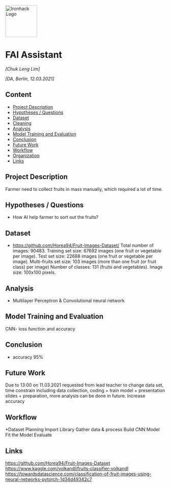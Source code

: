 <img src="https://bit.ly/2VnXWr2" alt="Ironhack Logo" width="100"/>

# FAI Assistant
*[Chuk Leng Lim]*

*[DA, Berlin, 12.03.2021]*

## Content
- [Project Description](#project-description)
- [Hypotheses / Questions](#hypotheses-questions)
- [Dataset](#dataset)
- [Cleaning](#cleaning)
- [Analysis](#analysis)
- [Model Training and Evaluation](#model-training-and-evaluation)
- [Conclusion](#conclusion)
- [Future Work](#future-work)
- [Workflow](#workflow)
- [Organization](#organization)
- [Links](#links)

## Project Description
Farmer need to collect fruits in mass manually, which required a lot of time.

## Hypotheses / Questions
* How AI help farmer to sort out the fruits?


## Dataset
* https://github.com/Horea94/Fruit-Images-Dataset/
Total number of images: 90483.
Training set size: 67692 images (one fruit or vegetable per image).
Test set size: 22688 images (one fruit or vegetable per image).
Multi-fruits set size: 103 images (more than one fruit (or fruit class) per image)
Number of classes: 131 (fruits and vegetables).
Image size: 100x100 pixels.


## Analysis
* Multilayer Perceptron & Convolutional neural network

## Model Training and Evaluation
CNN- loss function and accuracy

## Conclusion
* accuracy 95%


## Future Work
Due to 13:00 on 11.03.2021 requested from lead teacher to change data set, time constrain including data collection, coding + train model + presentation slides + preparation, more analysis can be done in future.
Increase accuracy

## Workflow
*Dataset
Planning
Import Library
Gather data & process
Build CNN Model
Fit the Model
Evaluate

## Links
https://github.com/Horea94/Fruit-Images-Dataset
https://www.kaggle.com/volkandl/fruits-classifier-volkandl
https://towardsdatascience.com/classification-of-fruit-images-using-neural-networks-pytorch-1d34d49342c7

